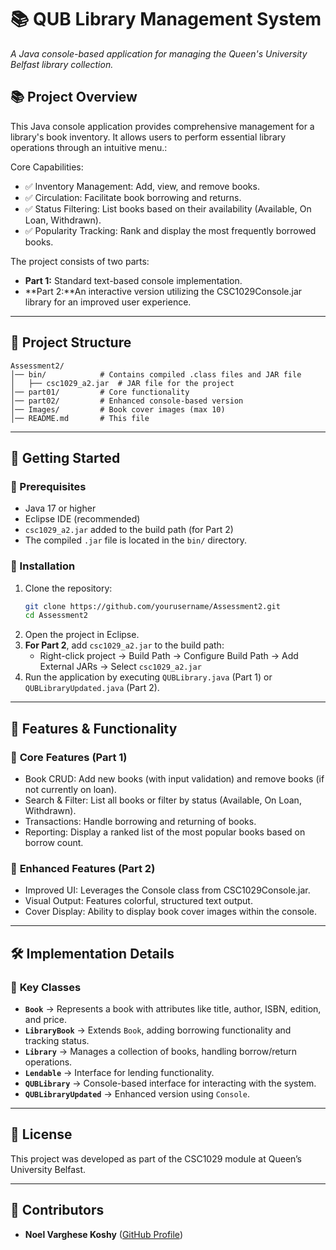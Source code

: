 # 📚 QUB Library Management System  
_A Java console-based application for managing the Queen's University Belfast library collection._  

## 📚 **Project Overview**  
This Java console application provides comprehensive management for a library's book inventory. It allows users to perform essential library operations through an intuitive menu.:  

Core Capabilities:
- ✅ Inventory Management: Add, view, and remove books.
- ✅ Circulation: Facilitate book borrowing and returns.
- ✅ Status Filtering: List books based on their availability (Available, On Loan, Withdrawn).
- ✅ Popularity Tracking: Rank and display the most frequently borrowed books.  

The project consists of two parts:  
- **Part 1:** Standard text-based console implementation. 
- **Part 2:**An interactive version utilizing the CSC1029Console.jar library for an improved user experience. 

---

## 🏢 **Project Structure**  
```
Assessment2/
│── bin/            # Contains compiled .class files and JAR file
│   ├── csc1029_a2.jar  # JAR file for the project
│── part01/         # Core functionality
│── part02/         # Enhanced console-based version
│── Images/         # Book cover images (max 10)
│── README.md       # This file
```

---

## 🚀 **Getting Started**  

### 🔧 Prerequisites  
- Java 17 or higher  
- Eclipse IDE (recommended)  
- `csc1029_a2.jar` added to the build path (for Part 2)
- The compiled `.jar` file is located in the `bin/` directory.
   
### 👅 Installation  
1. Clone the repository:  
   ```bash
   git clone https://github.com/yourusername/Assessment2.git
   cd Assessment2
   ```
2. Open the project in Eclipse.  
3. **For Part 2**, add `csc1029_a2.jar` to the build path:  
   - Right-click project → Build Path → Configure Build Path → Add External JARs → Select `csc1029_a2.jar`  
4. Run the application by executing `QUBLibrary.java` (Part 1) or `QUBLibraryUpdated.java` (Part 2).
---

## 📌 **Features & Functionality**  

### 🎯 **Core Features (Part 1)**
- Book CRUD: Add new books (with input validation) and remove books (if not currently on loan).
- Search & Filter: List all books or filter by status (Available, On Loan, Withdrawn).
- Transactions: Handle borrowing and returning of books.
- Reporting: Display a ranked list of the most popular books based on borrow count.



### 🎨 **Enhanced Features (Part 2)**
- Improved UI: Leverages the Console class from CSC1029Console.jar.
- Visual Output: Features colorful, structured text output.
- Cover Display: Ability to display book cover images within the console. 

---

## 🛠 **Implementation Details**  
### 📂 **Key Classes**
- **`Book`** → Represents a book with attributes like title, author, ISBN, edition, and price.  
- **`LibraryBook`** → Extends `Book`, adding borrowing functionality and tracking status.  
- **`Library`** → Manages a collection of books, handling borrow/return operations.  
- **`Lendable`** → Interface for lending functionality.  
- **`QUBLibrary`** → Console-based interface for interacting with the system.  
- **`QUBLibraryUpdated`** → Enhanced version using `Console`.  

---

## 🐝 **License**  
This project was developed as part of the CSC1029 module at Queen’s University Belfast.  

---

## 🤝 **Contributors**  
- **Noel Varghese Koshy** ([GitHub Profile](https://github.com/ganesh5176))  
